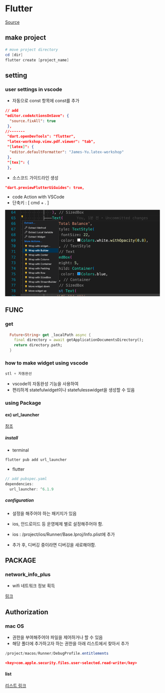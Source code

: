 # Flutter

[Source](https://nomadcoders.co/)

## make project

```powershell
# move project directory
cd [dir]
flutter create [project_name]
```

## setting

### user settings in vscode

- 자동으로 const 항목에 const를 추가

```json
// add
"editor.codeActionsOnSave": {
  "source.fixAll": true
 },
//-------
 "dart.openDevTools": "flutter",
 "latex-workshop.view.pdf.viewer": "tab",
 "[latex]": {
  "editor.defaultFormatter": "James-Yu.latex-workshop"
 },
 "[tex]": {
 },
```

- 소스코드 가이드라인 생성

```json
"dart.previewFlutterUiGuides": true,
```

- code Action with VSCode
- 단축키 : [ cmd + . ]

![ex codeaction](./image/img_flutter_codeAction.png)

## FUNC

### get

```dart
  Future<String> get _localPath async {
    final directory = await getApplicationDocumentsDirectory();
    return directory.path;
  }
```

### how to make widget using vscode

```dart
stl + 자동완선
```

- vscode의 자동완성 기능을 사용하여
- 편리하게 statefulwidget이나 statefulesswidget을 생성할 수 있음

### using Package

#### ex) url_launcher

[참조](https://pub.dev/packages/url_launcher)

##### install

- terminal
  
```powershell
flutter pub add url_launcher
```

- flutter

```dart
// add pubspec.yaml
dependencies:
  url_launcher: ^6.1.9
```

##### configuration

- 설정을 해주어야 하는 패키지가 있음
- ios, 안드로이드 등 운영체제 별로 설정해주어야 함.

- ios : /project/ios/Runner/Base.Iproj/Info.plist에 추가

- 추가 후, 디버깅 중이라면 디버깅을 새로해야함.

## PACKAGE

### network_info_plus

- wifi 네트워크 정보 획득

[링크](https://pub.dev/packages/network_info_plus)

## Authorization

### mac OS

- 권한을 부여해주어야 파일을 제어하거나 할 수 있음
- 해당 폴더에 추가하고자 하는 권한을 아래 리스트에서 찾아서 추가

```powershell
/project/macos/Runner/DebugProfile.entitlements
```

```json
<key>com.apple.security.files.user-selected.read-write</key>
```

#### list

[리스트 링크](https://developer.apple.com/documentation/bundleresources/entitlements/app_sandbox)
